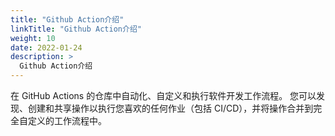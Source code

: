 ```yaml
---
title: "Github Action介绍"
linkTitle: "Github Action介绍"
weight: 10
date: 2022-01-24
description: >
  Github Action介绍
---
```






在 GitHub Actions 的仓库中自动化、自定义和执行软件开发工作流程。 您可以发现、创建和共享操作以执行您喜欢的任何作业（包括 CI/CD），并将操作合并到完全自定义的工作流程中。
